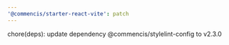 ```yaml
---
'@commencis/starter-react-vite': patch
---
```


chore(deps): update dependency @commencis/stylelint-config to v2.3.0

